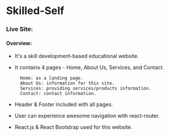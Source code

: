 # Skilled-Self
### Live Site:
#### Overview:

  * It's a skill development-based educational website.
  * It contains 4 pages - Home, About Us, Services, and Contact.
  
          Home: as a landing page.
          About Us: information for this site.
          Services: providing services/products information.
          Contact: contact information.
          

  * Header & Footer included with all pages.
  * User can experience awesome navigation with react-router.
  * React.js & React Bootstrap used for this website.
